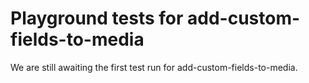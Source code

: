 # Playground tests for add-custom-fields-to-media
We are still awaiting the first test run for add-custom-fields-to-media.
